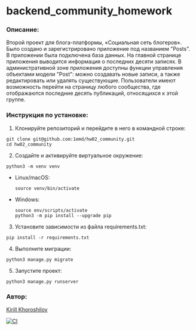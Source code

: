 # backend_community_homework

### Описание:
Второй проект для блога-платформы, «Социальная сеть блогеров». Было создано и зарегистрировано приложение под названием "Posts". В приложении была подключена база данных. На главной странице приложения выводится информация о последних десяти записях. В административной зоне приложения доступны функции управления объектами модели "Post": можно создавать новые записи, а также редактировать или удалять существующие.
Пользователи имеют возможность перейти на страницу любого сообщества, где отображаются последние десять публикаций, относящихся к этой группе.

### Инструкция по установке:

1. Клонируйте репозиторий и перейдите в него в командной строке:
  ```
  git clone git@github.com:1emd/hw02_community.git
  cd hw02_community
  ```
2. Создайте и активируйте виртуальное окружение:
  ```
  python3 -m venv venv
  ```
- Linux/macOS:

  ```
  source venv/bin/activate
  ```

- Windows:
  ```
  source env/scripts/activate
  python3 -m pip install --upgrade pip
  ```

3. Установите зависимости из файла requirements.txt:
  ```
  pip install -r requirements.txt
  ```

4. Выполните миграции:
  ```
  python3 manage.py migrate
  ```

5. Запустите проект:
  ```
  python3 manage.py runserver
  ```

### Автор:
[Kirill Khoroshilov](https://github.com/1emd)


[![CI](https://github.com/yandex-praktikum/hw02_community/actions/workflows/python-app.yml/badge.svg?branch=master)](https://github.com/yandex-praktikum/hw02_community/actions/workflows/python-app.yml)
